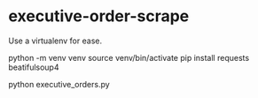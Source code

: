 # executive-order-scrape


Use a virtualenv for ease.

python -m venv venv
source venv/bin/activate
pip install requests beatifulsoup4

python executive_orders.py
